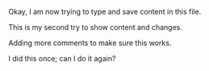 Okay, I am now trying to type and save content in this file.

This is my second try to show content and changes.

Adding more comments to make sure this works.

I did this once; can I do it again?